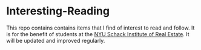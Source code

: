 # Interesting-Reading
This repo contains contains items that I find of interest to read and follow.  It is for the benefit of students at the [NYU Schack Institute of Real Estate](https://www.sps.nyu.edu/homepage/academics/divisions-and-departments/schack-institute-of-real-estate.html).  It will be updated and improved regularly.
